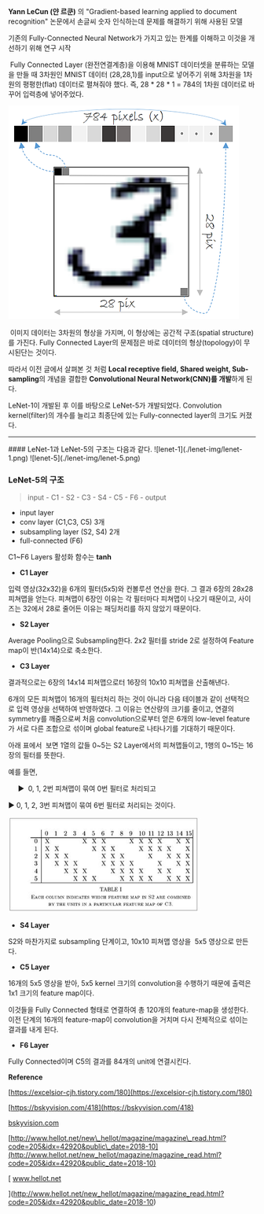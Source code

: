   
**Yann LeCun (얀 르쿤)** 의 "Gradient-based learning applied to document recognition" 논문에서 손글씨 숫자 인식하는데 문제를 해결하기 위해 사용된 모델

  
기존의 Fully-Connected Neural Network가 가지고 있는 한계를 이해하고 이것을 개선하기 위해 연구 시작

 Fully Connected Layer (완전연결계층)을 이용해 MNIST 데이터셋을 분류하는 모델을 만들 때 3차원인 MNIST 데이터 (28,28,1)를 input으로 넣어주기 위해 3차원을 1차원의 평평한(flat) 데이터로 펼쳐줘야 했다. 즉, 28 \* 28 \* 1 = 784의 1차원 데이터로 바꾸어 입력층에 넣어주었다. 

![fcl](./lenet-img/fcl.png)

 이미지 데이터는 3차원의 형상을 가지며, 이 형상에는 공간적 구조(spatial structure)를 가진다. Fully Connected Layer의 문제점은 바로 데이터의 형상(topology)이 무시된단는 것이다.

따라서 이전 글에서 살펴본 것 처럼 **Local receptive field, Shared weight, Sub-sampling**의 개념을 결합한 **Convolutional Neural Network(CNN)를 개발**하게 된다. 

LeNet-1이 개발된 후 이를 바탕으로 LeNet-5가 개발되었다. Convolution kernel(filter)의 개수를 늘리고 최종단에 있는 Fully-connected layer의 크기도 커졌다. 

<hr/>
#### LeNet-1과 LeNet-5의 구조는 다음과 같다.
![lenet-1](./lenet-img/lenet-1.png)
![lenet-5](./lenet-img/lenet-5.png)

### **LeNet-5의 구조**

> input - C1 - S2 - C3 - S4 - C5 - F6 - output 

-   input layer
-   conv layer (C1,C3, C5) 3개
-   subsampling layer (S2, S4) 2개
-   full-connected (F6)

C1~F6 Layers 활성화 함수는 **tanh**

-   **C1 Layer**

입력 영상(32x32)을 6개의 필터(5x5)와 컨볼루션 연산을 한다. 그 결과 6장의 28x28 피쳐맵을 얻는다. 피쳐맵이 6장인 이유는 각 필터마다 피쳐맵이 나오기 때문이고, 사이즈는 32에서 28로 줄어든 이유는 패딩처리를 하지 않았기 때문이다. 

-   **S2 Layer**

Average Pooling으로 Subsampling한다. 2x2 필터를 stride 2로 설정하여 Feature map이 반(14x14)으로 축소한다. 

-   **C3 Layer**

결과적으로는 6장의 14x14 피쳐맵으로터 16장의 10x10 피쳐맵을 산출해낸다.

6개의 모든 피쳐맵이 16개의 필터처리 하는 것이 아니라 다음 테이블과 같이 선택적으로 입력 영상을 선택하여 반영하였다. 그 이유는 연산량의 크기를 줄이고, 연결의 symmetry를 깨줌으로써 처음 convolution으로부터 얻은 6개의 low-level feature가 서로 다른 조합으로 섞이며 global feature로 나타나기를 기대하기 때문이다. 

아래 표에서  보면 1열의 값들 0~5는 S2 Layer에서의 피쳐맵들이고, 1행의 0~15는 16장의 필터를 뜻한다. 

예를 들면,

     ▶  0, 1, 2번 피쳐맵이 묶여 0번 필터로 처리되고

▶ 0, 1, 2, 3번 피쳐맵이 묶여 6번 필터로 처리되는 것이다. 

![table](./lenet-img/table.jpg)

-   **S4 Layer**

S2와 마찬가지로 subsampling 단계이고, 10x10 피쳐맵 영상을  5x5 영상으로 만든다. 

-   **C5 Layer**

16개의 5x5 영상을 받아, 5x5 kernel 크기의 convolution을 수행하기 때문에 출력은 1x1 크기의 feature map이다.

이것들을 Fully Connected 형태로 연결하여 총 120개의 feature-map을 생성한다. 이전 단계의 16개의 feature-map이 convolution을 거치며 다시 전체적으로 섞이는 결과를 내게 된다. 

-   **F6 Layer**

Fully Connected이며 C5의 결과를 84개의 unit에 연결시킨다. 

**Reference**

[https://excelsior-cjh.tistory.com/180](https://excelsior-cjh.tistory.com/180)

[
](https://excelsior-cjh.tistory.com/180)

[https://bskyvision.com/418](https://bskyvision.com/418)

[
bskyvision.com
](https://bskyvision.com/418)

[http://www.hellot.net/new\_hellot/magazine/magazine\_read.html?code=205&idx=42920&public\_date=2018-10](http://www.hellot.net/new_hellot/magazine/magazine_read.html?code=205&idx=42920&public_date=2018-10)

[
www.hellot.net

](http://www.hellot.net/new_hellot/magazine/magazine_read.html?code=205&idx=42920&public_date=2018-10)
